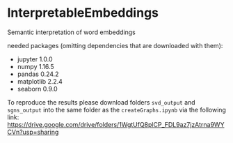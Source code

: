 # InterpretableEmbeddings
Semantic interpretation of word embeddings

needed packages (omitting dependencies that are downloaded with them):
- jupyter 1.0.0
- numpy 1.16.5
- pandas 0.24.2
- matplotlib 2.2.4
- seaborn 0.9.0

To reproduce the results please download folders ```svd_output``` and ```sgns_output``` into the same folder as the ```createGraphs.ipynb```
via the following link:
https://drive.google.com/drive/folders/1WgtUfQ8plCP_FDL9az7jzAtrna9WYCVn?usp=sharing